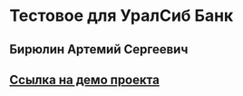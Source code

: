 # Тестовое для УралСиб Банк

## Бирюлин Артемий Сергеевич

## [Ссылка на демо проекта](https://ural-sib-mzaeg9ytd-biriulins-projects.vercel.app/)
